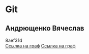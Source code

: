 # Git 
## Андрющенко Вячеслав  
8aef31d  
[Ссылка на граф](https://github.com/Vyachsheslav/dz_git/network)
[Ссылка на граф](https://github.com/Vyachsheslav/dz_git/network)    
